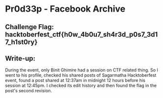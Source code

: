 # Pr0d33p - Facebook Archive

## Challenge Flag: hacktoberfest_ctf{h0w_4b0u7_sh4r3d_p0s7_3d17_h1st0ry}

## Write-up:

During the event, only Binit Ghimire had a session on CTF related thing. So I went to his profile, checked his shared posts of Sagarmatha Hacktoberfest event, found a post shared at 12:37am in midnight 12 hours before his session at 12:45pm. I checked its edit history and then found the flag in the post's second revision.